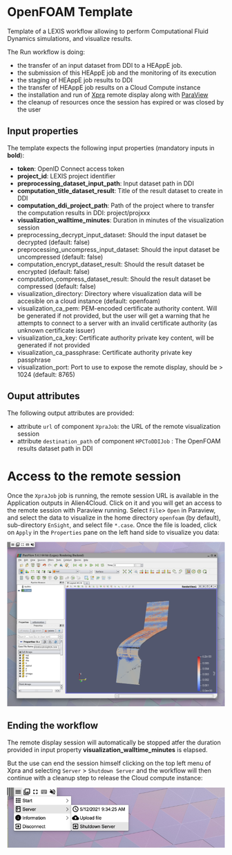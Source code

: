 # OpenFOAM Template

Template of a LEXIS workflow allowing to perform Computational Fluid Dynamics simulations,
and visualize results.

The Run workflow is doing:
* the transfer of an input dataset from DDI to a HEAppE job.
* the submission of this HEAppE job and the monitoring of its execution
* the staging of HEAppE job results to DDI
* the transfer of HEAppE job results on a Cloud Compute instance 
* the installation and run of [Xpra](https://xpra.org/) remote display along with [ParaView](https://www.paraview.org/)
* the cleanup of resources once the session has expired or was closed by the user

## Input properties

The template expects the following input properties (mandatory inputs in **bold**):
*  **token**: OpenID Connect access token
* **project_id**: LEXIS project identifier
* **preprocessing_dataset_input_path**: Input dataset path in DDI
* **computation_title_dataset_result**: Title of the result dataset to create in DDI
* **computation_ddi_project_path**: Path of the project where to transfer the computation results in DDI: project/projxxx
* **visualization_walltime_minutes**: Duration in minutes of the visualization session
* preprocessing_decrypt_input_dataset: Should the input dataset be decrypted (default: false)
* preprocessing_uncompress_input_dataset: Should the input dataset be uncompressed (default: false)
* computation_encrypt_dataset_result: Should the result dataset be encrypted (default: false)
* computation_compress_dataset_result: Should the result dataset be compressed (default: false)
* visualization_directory: Directory where visualization data will be accesible on a cloud instance (default: openfoam)
* visualization_ca_pem: PEM-encoded certificate authority content. Will be generated if not provided,
but the user will get a warning that he attempts to connect to a server with an invalid certificate authority (as unknown certificate issuer)
* visualization_ca_key: Certificate authority private key content, will be generated if not provided
* visualization_ca_passphrase: Certificate authority private key passphrase
* visualization_port: Port to use to expose the remote display, should be > 1024 (default: 8765)

## Ouput attributes

The following output attributes are provided:
* attribute `url` of component `XpraJob`: the URL of the remote visualization session
* attribute `destination_path` of component `HPCToDDIJob` : The OpenFOAM results dataset path in DDI 

# Access to the remote session

Once the `XpraJob` job is running, the remote session URL is available in the Application outputs in Alien4Cloud.
Click on it and you will get an access to the remote session with Paraview running.
Select `File`> `Open` in Paraview, and select the data to visualize in the home directory `openfoam` (by default),
sub-directory `EnSight`, and select file `*.case`.
Once the file is loaded, click on `Apply` in the `Properties` pane on the left hand side to visualize you data:

![Paraview](../../../visualization/applications/xpra/images/Paraview.png)

## Ending the workflow

The remote display session will automatically be stopped atfer the duration 
provided in input property **visualization_walltime_minutes** is elapsed.

But the use can end the session himself clicking on the top left menu of Xpra
and selecting `Server` > `Shutdown Server` and the workflow will then continue with a cleanup step
to release the Cloud compute instance:

![Xpra menu](../../../visualization/applications/xpra/images/Xpra_menu.png)

